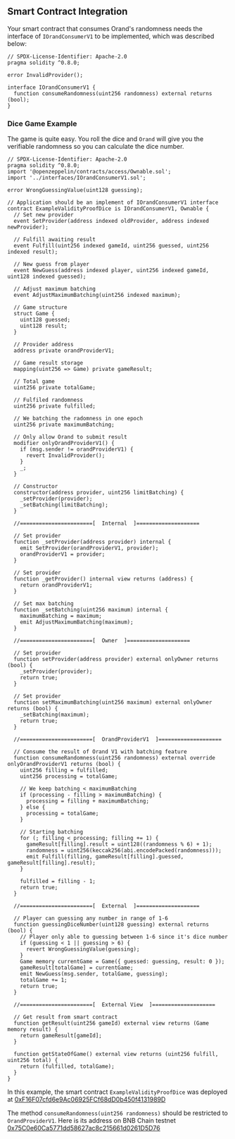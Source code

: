 ## Smart Contract Integration

Your smart contract that consumes Orand's randomness needs the interface of `IOrandConsumerV1` to be implemented, which was described below:

```solidity
// SPDX-License-Identifier: Apache-2.0
pragma solidity ^0.8.0;

error InvalidProvider();

interface IOrandConsumerV1 {
  function consumeRandomness(uint256 randomness) external returns (bool);
}
```

### Dice Game Example

The game is quite easy. You roll the dice and `Orand` will give you the verifiable randomness so you can calculate the dice number.

```solidity
// SPDX-License-Identifier: Apache-2.0
pragma solidity ^0.8.0;
import '@openzeppelin/contracts/access/Ownable.sol';
import '../interfaces/IOrandConsumerV1.sol';

error WrongGuessingValue(uint128 guessing);

// Application should be an implement of IOrandConsumerV1 interface
contract ExampleValidityProofDice is IOrandConsumerV1, Ownable {
  // Set new provider
  event SetProvider(address indexed oldProvider, address indexed newProvider);

  // Fulfill awaiting result
  event Fulfill(uint256 indexed gameId, uint256 guessed, uint256 indexed result);

  // New guess from player
  event NewGuess(address indexed player, uint256 indexed gameId, uint128 indexed guessed);

  // Adjust maximum batching
  event AdjustMaximumBatching(uint256 indexed maximum);

  // Game structure
  struct Game {
    uint128 guessed;
    uint128 result;
  }

  // Provider address
  address private orandProviderV1;

  // Game result storage
  mapping(uint256 => Game) private gameResult;

  // Total game
  uint256 private totalGame;

  // Fulfiled randomness
  uint256 private fulfilled;

  // We batching the radomness in one epoch
  uint256 private maximumBatching;

  // Only allow Orand to submit result
  modifier onlyOrandProviderV1() {
    if (msg.sender != orandProviderV1) {
      revert InvalidProvider();
    }
    _;
  }

  // Constructor
  constructor(address provider, uint256 limitBatching) {
    _setProvider(provider);
    _setBatching(limitBatching);
  }

  //=======================[  Internal  ]====================

  // Set provider
  function _setProvider(address provider) internal {
    emit SetProvider(orandProviderV1, provider);
    orandProviderV1 = provider;
  }

  // Set provider
  function _getProvider() internal view returns (address) {
    return orandProviderV1;
  }

  // Set max batching
  function _setBatching(uint256 maximum) internal {
    maximumBatching = maximum;
    emit AdjustMaximumBatching(maximum);
  }

  //=======================[  Owner  ]====================

  // Set provider
  function setProvider(address provider) external onlyOwner returns (bool) {
    _setProvider(provider);
    return true;
  }

  // Set provider
  function setMaximumBatching(uint256 maximum) external onlyOwner returns (bool) {
    _setBatching(maximum);
    return true;
  }

  //=======================[  OrandProviderV1  ]====================

  // Consume the result of Orand V1 with batching feature
  function consumeRandomness(uint256 randomness) external override onlyOrandProviderV1 returns (bool) {
    uint256 filling = fulfilled;
    uint256 processing = totalGame;

    // We keep batching < maximumBatching
    if (processing - filling > maximumBatching) {
      processing = filling + maximumBatching;
    } else {
      processing = totalGame;
    }

    // Starting batching
    for (; filling < processing; filling += 1) {
      gameResult[filling].result = uint128((randomness % 6) + 1);
      randomness = uint256(keccak256(abi.encodePacked(randomness)));
      emit Fulfill(filling, gameResult[filling].guessed, gameResult[filling].result);
    }

    fulfilled = filling - 1;
    return true;
  }

  //=======================[  External  ]====================

  // Player can guessing any number in range of 1-6
  function guessingDiceNumber(uint128 guessing) external returns (bool) {
    // Player only able to guessing between 1-6 since it's dice number
    if (guessing < 1 || guessing > 6) {
      revert WrongGuessingValue(guessing);
    }
    Game memory currentGame = Game({ guessed: guessing, result: 0 });
    gameResult[totalGame] = currentGame;
    emit NewGuess(msg.sender, totalGame, guessing);
    totalGame += 1;
    return true;
  }

  //=======================[  External View  ]====================

  // Get result from smart contract
  function getResult(uint256 gameId) external view returns (Game memory result) {
    return gameResult[gameId];
  }

  function getStateOfGame() external view returns (uint256 fulfill, uint256 total) {
    return (fulfilled, totalGame);
  }
}
```

In this example, the smart contract `ExampleValidityProofDice` was deployed at [0xF16F07cfd6e9Ac06925FCf68dD0b450f4131989D](https://testnet.bscscan.com/address/0xF16F07cfd6e9Ac06925FCf68dD0b450f4131989D#code)

The method `consumeRandomness(uint256 randomness)` should be restricted to `OrandProviderV1`. Here is its address on BNB Chain testnet [0x75C0e60Ca5771dd58627ac8c215661d0261D5D76](https://testnet.bscscan.com/address/0x75C0e60Ca5771dd58627ac8c215661d0261D5D76#code)
